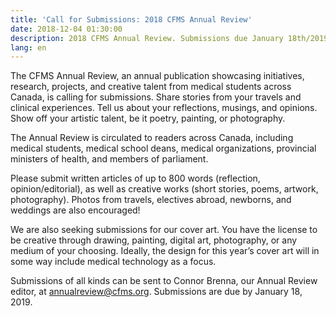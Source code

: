 ```yaml
---
title: 'Call for Submissions: 2018 CFMS Annual Review'
date: 2018-12-04 01:30:00
description: 2018 CFMS Annual Review. Submissions due January 18th/2019.
lang: en
---
```


The CFMS Annual Review, an annual publication showcasing initiatives, research, projects, and creative talent from medical students across Canada, is calling for submissions. Share stories from your travels and clinical experiences. Tell us about your reflections, musings, and opinions. Show off your artistic talent, be it poetry, painting, or photography.

The Annual Review is circulated to readers across Canada, including medical students, medical school deans, medical organizations, provincial ministers of health, and members of parliament.

Please submit written articles of up to 800 words (reflection, opinion/editorial), as well as creative works (short stories, poems, artwork, photography). Photos from travels, electives abroad, newborns, and weddings are also encouraged!&nbsp;

We are also seeking submissions for our cover art. You have the license to be creative through drawing, painting, digital art, photography, or any medium of your choosing. Ideally, the design for this year’s cover art will in some way include medical technology as a focus.

Submissions of all kinds can be sent to Connor Brenna, our Annual Review editor, at&nbsp;[annualreview@cfms.org](mailto:contributor@cfms.org). Submissions are due by January 18, 2019.&nbsp;

&nbsp;